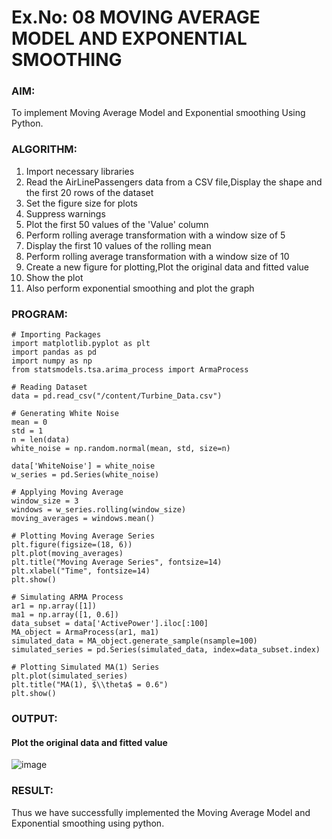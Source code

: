# Ex.No: 08     MOVING AVERAGE MODEL AND EXPONENTIAL SMOOTHING
### AIM:
To implement Moving Average Model and Exponential smoothing Using Python.
### ALGORITHM:
1. Import necessary libraries
2. Read the AirLinePassengers data from a CSV file,Display the shape and the first 20 rows of
the dataset
3. Set the figure size for plots
4. Suppress warnings
5. Plot the first 50 values of the 'Value' column
6. Perform rolling average transformation with a window size of 5
7. Display the first 10 values of the rolling mean
8. Perform rolling average transformation with a window size of 10
9. Create a new figure for plotting,Plot the original data and fitted value
10. Show the plot
11. Also perform exponential smoothing and plot the graph
### PROGRAM:
```
# Importing Packages
import matplotlib.pyplot as plt
import pandas as pd
import numpy as np
from statsmodels.tsa.arima_process import ArmaProcess

# Reading Dataset
data = pd.read_csv("/content/Turbine_Data.csv")

# Generating White Noise
mean = 0
std = 1
n = len(data)
white_noise = np.random.normal(mean, std, size=n)

data['WhiteNoise'] = white_noise
w_series = pd.Series(white_noise)

# Applying Moving Average
window_size = 3
windows = w_series.rolling(window_size)
moving_averages = windows.mean()

# Plotting Moving Average Series
plt.figure(figsize=(18, 6))
plt.plot(moving_averages)
plt.title("Moving Average Series", fontsize=14)
plt.xlabel("Time", fontsize=14)
plt.show()

# Simulating ARMA Process
ar1 = np.array([1])
ma1 = np.array([1, 0.6])
data_subset = data['ActivePower'].iloc[:100]
MA_object = ArmaProcess(ar1, ma1)
simulated_data = MA_object.generate_sample(nsample=100)
simulated_series = pd.Series(simulated_data, index=data_subset.index)

# Plotting Simulated MA(1) Series
plt.plot(simulated_series)
plt.title("MA(1), $\\theta$ = 0.6")
plt.show()

```

### OUTPUT:
#### Plot the original data and fitted value
![image](https://github.com/Nivetham1710/TSA_EXP8/assets/94155183/744c7047-9fa7-46b9-9942-bdc6f047ad9d)

### RESULT:
Thus we have successfully implemented the Moving Average Model and Exponential smoothing using python.
